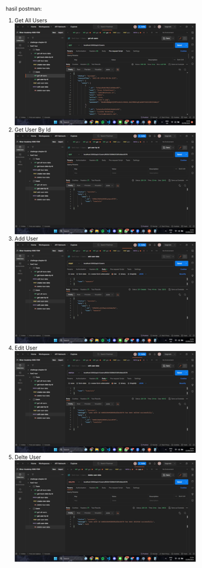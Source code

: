hasil postman:

1. Get All Users
   ![Alt text](/images/get-users.jpg)
2. Get User By Id
   ![Alt text](/images/get-user-by-id.jpg)
3. Add User
   ![Alt text](/images/add-user.jpg)
4. Edit User
   ![Alt text](/images/edit-user.jpg)
5. Delte User
   ![Alt text](/images/delete-user.jpg)
